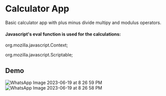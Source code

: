 
# Calculator App

Basic calculator app with plus minus divide multipy and modulus operators.



#### Javascript's eval function is used for the calculations: 
org.mozilla.javascript.Context;


org.mozilla.javascript.Scriptable;




## Demo



![WhatsApp Image 2023-06-19 at 8 26 59 PM](https://github.com/namansethi13/androidcalculator/assets/93597591/b775ea22-c8ab-4cf4-a191-a3a28887b134)
![WhatsApp Image 2023-06-19 at 8 26 58 PM](https://github.com/namansethi13/androidcalculator/assets/93597591/523af436-e918-4059-b88e-ed74a42ec034)
